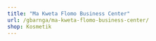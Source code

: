 ```yaml
---
title: "Ma Kweta Flomo Business Center"
url: /gbarnga/ma-kweta-flomo-business-center/
shop: Kosmetik
---
```

